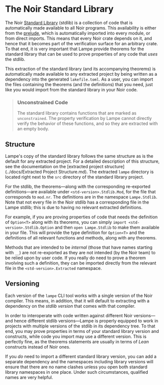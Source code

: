 # The Noir Standard Library

The Noir [Standard Library](https://github.com/noir-lang/noir/tree/master/noir_stdlib) (stdlib) is a
collection of code that is automatically made available to all Noir programs. This availability is
either from the [prelude](https://github.com/noir-lang/noir/blob/master/noir_stdlib/src/prelude.nr),
which is automatically imported into every module, or from direct imports. This means that every
Noir crate depends on it, and hence that it becomes part of the verification surface for an
arbitrary crate. To that end, it is very important that Lampe provide theorems for the standard
library that can be used to prove properties of any code that _uses_ the stdlib.

This extraction of the standard library (and its accompanying theorems) is automatically made
available to any extracted project by being written as a dependency into the generated
`lakefile.toml`. As a user, you can import the files containing the theorems (and the definitions)
that you need, just like you would import from the standard library in your Noir code.

> ### Unconstrained Code
>
> The standard library contains functions that are marked as `unconstrained`. The property
> verification by Lampe cannot directly verify the behavior of these functions, and so they are
> extracted with an empty body.

## Structure

Lampe's copy of the standard library follows the same structure as is the default for any extracted
project. For a detailed description of this structure, see the documentation on the
[extracted project structure](../docs/Extracted Project Structure.md). The extracted `lampe`
directory is located right next to the `src` directory of the standard library project.

For the stdlib, the theorems—along with the corresponding re-exported definitions—are available
under `<std-version>.Stdlib.Mod`, for the file that corresponds to `mod.nr`. The definitions are
in the namespace `Lampe.Stdlib`. Note that not every file in the Noir stdlib has a corresponding
file in the Lampe stdlib; this is due to having no relevant extracted definitions.

For example, if you are proving properties of code that needs the definition of `Option<T>` along
with its theorems, you can simply `import <std-version>.Stdlib.Option` and then `open Lampe.Stdlib`
to make them available in your file. This will provide the type definition for `Option<T>` and the
definitions of all relevant functions and methods, along with any theorems.

Methods that are intended to be _internal_ (those that have names starting with `__`) are not
re-exported as they are not intended (by the Noir team) to be relied upon by user code. If you
really do need to prove a theorem involving such a definition, they can be imported directly from
the relevant file in the `<std-version>.Extracted` namespace.

## Versioning

Each version of the `lampe` CLI tool works with a single version of the Noir compiler. This means,
in addition, that it will default to extracting with a dependency on the _stdlib version_ that comes
with that compiler.

In order to interoperate with code written against different Noir versions—and hence different
stdlib versions—Lampe is properly equipped to work in projects with multiple versions of the stdlib
in its dependency tree. To that end, you may prove properties in terms of your standard library
version and constructs, while code you import may use a different version. This is perfectly fine,
as the theorems statements are usually in terms of _Lean_ constructs instead of Noir ones. 

If you _do_ need to import a different standard library version, you can add a separate dependency
and the namespaces including library versions will ensure that there are no name clashes unless you
open both standard library namespaces in one place. Under such circumstances, qualified names are
very helpful.


